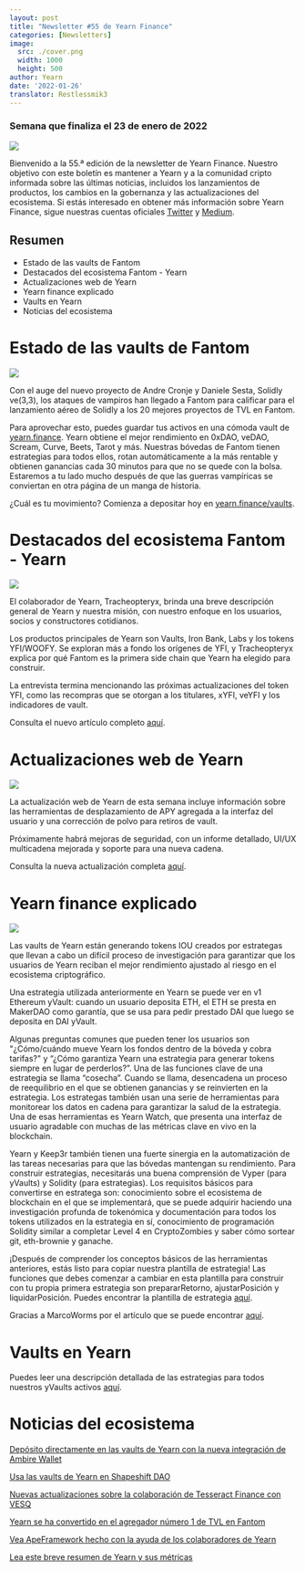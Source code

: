 ```yaml
---
layout: post
title: "Newsletter #55 de Yearn Finance"
categories: [Newsletters]
image:
  src: ./cover.png
  width: 1000
  height: 500
author: Yearn
date: '2022-01-26'
translator: Restlessmik3
---
```


### Semana que finaliza el 23 de enero de 2022

![](./cover.png?w=1000&h=500)

Bienvenido a la 55.ª edición de la newsletter de Yearn Finance. Nuestro objetivo con este boletín es mantener a Yearn y a la comunidad cripto informada sobre las últimas noticias, incluidos los lanzamientos de productos, los cambios en la gobernanza y las actualizaciones del ecosistema. Si estás interesado en obtener más información sobre Yearn Finance, sigue nuestras cuentas oficiales [Twitter](https://twitter.com/iearnfinance) y [Medium](https://medium.com/iearn).

## Resumen

- Estado de las vaults de Fantom
- Destacados del ecosistema Fantom - Yearn
- Actualizaciones web de Yearn
- Yearn finance explicado
- Vaults en Yearn
- Noticias del ecosistema

# Estado de las vaults de Fantom

![](./image2.jpg?w=674&h=680)

Con el auge del nuevo proyecto de Andre Cronje y Daniele Sesta, Solidly ve(3,3), los ataques de vampiros han llegado a Fantom para calificar para el lanzamiento aéreo de Solidly a los 20 mejores proyectos de TVL en Fantom.

Para aprovechar esto, puedes guardar tus activos en una cómoda vault de [yearn.finance](https://yearn.finance/#/home). Yearn obtiene el mejor rendimiento en 0xDAO, veDAO, Scream, Curve, Beets, Tarot y más. Nuestras bóvedas de Fantom tienen estrategias para todos ellos, rotan automáticamente a la más rentable y obtienen ganancias cada 30 minutos para que no se quede con la bolsa. Estaremos a tu lado mucho después de que las guerras vampíricas se conviertan en otra página de un manga de historia.

¿Cuál es tu movimiento? Comienza a depositar hoy en [yearn.finance/vaults](https://yearn.finance/vaults).

# Destacados del ecosistema Fantom - Yearn

![](./image3.jpg?w=1456&h=819)

El colaborador de Yearn, Tracheopteryx, brinda una breve descripción general de Yearn y nuestra misión, con nuestro enfoque en los usuarios, socios y constructores cotidianos.

Los productos principales de Yearn son Vaults, Iron Bank, Labs y los tokens YFI/WOOFY. Se exploran más a fondo los orígenes de YFI, y Tracheopteryx explica por qué Fantom es la primera side chain que Yearn ha elegido para construir.

La entrevista termina mencionando las próximas actualizaciones del token YFI, como las recompras que se otorgan a los titulares, xYFI, veYFI y los indicadores de vault.

Consulta el nuevo artículo completo [aquí](https://fantom.foundation/blog/fantom-ecosystem-spotlight-yearn/?__cf_chl_rt_tk=rdrT2KHoFbjTe1yyUOmIDA92AeTmrMPKtQW5yT18mwk-1643234302-0-gaNycGzNCH0).

# Actualizaciones web de Yearn

![](./image4.jpg?w=900&h=734)

La actualización web de Yearn de esta semana incluye información sobre las herramientas de desplazamiento de APY agregada a la interfaz del usuario y una corrección de polvo para retiros de vault.

Próximamente habrá mejoras de seguridad, con un informe detallado, UI/UX multicadena mejorada y soporte para una nueva cadena.

Consulta la nueva actualización completa [aquí](https://yearnweb.substack.com/p/yearn-web-engineering-update-7d7?r=2y79e&utm_campaign=post&utm_medium=web).

# Yearn finance explicado

![](./image5.jpg?w=1000&h=531)

Las vaults de Yearn están generando tokens IOU creados por estrategas que llevan a cabo un difícil proceso de investigación para garantizar que los usuarios de Yearn reciban el mejor rendimiento ajustado al riesgo en el ecosistema criptográfico.

Una estrategia utilizada anteriormente en Yearn se puede ver en v1 Ethereum yVault: cuando un usuario deposita ETH, el ETH se presta en MakerDAO como garantía, que se usa para pedir prestado DAI que luego se deposita en DAI yVault.

Algunas preguntas comunes que pueden tener los usuarios son "¿Cómo/cuándo mueve Yearn los fondos dentro de la bóveda y cobra tarifas?" y “¿Cómo garantiza Yearn una estrategia para generar tokens siempre en lugar de perderlos?”. Una de las funciones clave de una estrategia se llama “cosecha”. Cuando se llama, desencadena un proceso de reequilibrio en el que se obtienen ganancias y se reinvierten en la estrategia. Los estrategas también usan una serie de herramientas para monitorear los datos en cadena para garantizar la salud de la estrategia. Una de esas herramientas es Yearn Watch, que presenta una interfaz de usuario agradable con muchas de las métricas clave en vivo en la blockchain.

Yearn y Keep3r también tienen una fuerte sinergia en la automatización de las tareas necesarias para que las bóvedas mantengan su rendimiento. Para construir estrategias, necesitarás una buena comprensión de Vyper (para yVaults) y Solidity (para estrategias). Los requisitos básicos para convertirse en estratega son: conocimiento sobre el ecosistema de blockchain en el que se implementará, que se puede adquirir haciendo una investigación profunda de tokenómica y documentación para todos los tokens utilizados en la estrategia en sí, conocimiento de programación Solidity similar a completar Level 4 en CryptoZombies y saber cómo sortear git, eth-brownie y ganache.

¡Después de comprender los conceptos básicos de las herramientas anteriores, estás listo para copiar nuestra plantilla de estrategia! Las funciones que debes comenzar a cambiar en esta plantilla para construir con tu propia primera estrategia son prepararRetorno, ajustarPosición y liquidarPosición. Puedes encontrar la plantilla de estrategia [aquí](https://github.com/yearn/brownie-strategy-mix).

Gracias a MarcoWorms por el artículo que se puede encontrar [aquí](https://medium.com/iearn/yearn-finance-explained-what-are-vaults-and-strategies-96970560432).

# Vaults en Yearn

Puedes leer una descripción detallada de las estrategias para todos nuestros yVaults activos [aquí](https://medium.com/yearn-state-of-the-vaults/the-vaults-at-yearn-9237905ffed3).

# Noticias del ecosistema

[Depósito directamente en las vaults de Yearn con la nueva integración de Ambire Wallet](https://twitter.com/AmbireWallet/status/1483087593285820416)

[Usa las vaults de Yearn en Shapeshift DAO](https://twitter.com/ShapeShift_io/status/1484599573289086984)

[Nuevas actualizaciones sobre la colaboración de Tesseract Finance con VESQ](https://twitter.com/tesseract_fi/status/1483484524143128578)

[Yearn se ha convertido en el agregador número 1 de TVL en Fantom](https://twitter.com/vannny365/status/1484385291947368448)

[Vea ApeFramework hecho con la ayuda de los colaboradores de Yearn](https://twitter.com/ApeFramework)

[Lea este breve resumen de Yearn y sus métricas](https://twitter.com/fuuurma/status/1484503576076599298)
